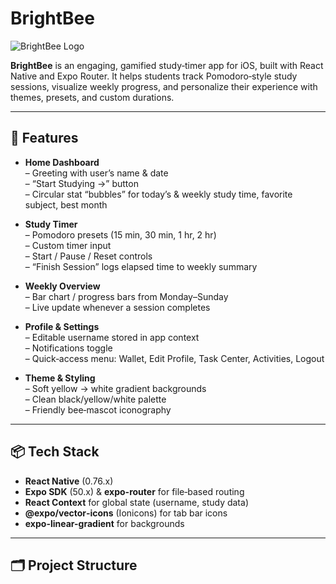 # BrightBee

![BrightBee Logo](../assets/bee.png)

**BrightBee** is an engaging, gamified study‐timer app for iOS, built with React Native and Expo Router. It helps students track Pomodoro‐style study sessions, visualize weekly progress, and personalize their experience with themes, presets, and custom durations.

---

## 🚀 Features

- **Home Dashboard**  
  – Greeting with user’s name & date  
  – “Start Studying →” button  
  – Circular stat “bubbles” for today’s & weekly study time, favorite subject, best month

- **Study Timer**  
  – Pomodoro presets (15 min, 30 min, 1 hr, 2 hr)  
  – Custom timer input  
  – Start / Pause / Reset controls  
  – “Finish Session” logs elapsed time to weekly summary

- **Weekly Overview**  
  – Bar chart / progress bars from Monday–Sunday  
  – Live update whenever a session completes

- **Profile & Settings**  
  – Editable username stored in app context  
  – Notifications toggle  
  – Quick‐access menu: Wallet, Edit Profile, Task Center, Activities, Logout

- **Theme & Styling**  
  – Soft yellow → white gradient backgrounds  
  – Clean black/yellow/white palette  
  – Friendly bee‐mascot iconography

---

## 📦 Tech Stack

- **React Native** (0.76.x)  
- **Expo SDK** (50.x) & **expo-router** for file‐based routing  
- **React Context** for global state (username, study data)  
- **@expo/vector‑icons** (Ionicons) for tab bar icons  
- **expo-linear-gradient** for backgrounds  

---

## 🗂️ Project Structure

